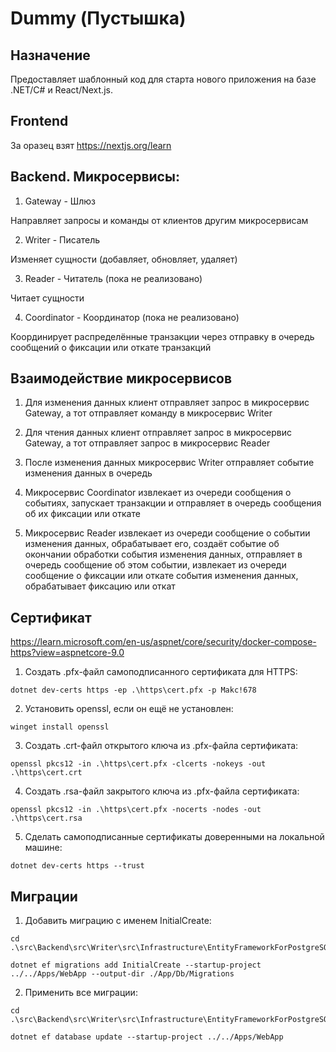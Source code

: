 # Dummy (Пустышка)

## Назначение

Предоставляет шаблонный код для старта нового приложения на базе .NET/C# и React/Next.js.

## Frontend

За оразец взят https://nextjs.org/learn

## Backend. Микросервисы:

1. Gateway - Шлюз

Направляет запросы и команды от клиентов другим микросервисам

2. Writer - Писатель

Изменяет сущности (добавляет, обновляет, удаляет)

3. Reader - Читатель (пока не реализовано)

Читает сущности

4. Coordinator - Координатор  (пока не реализовано)

Координирует распределённые транзакции через отправку в очередь сообщений о фиксации или откате транзакций

## Взаимодействие микросервисов

1. Для изменения данных клиент отправляет запрос в микросервис Gateway, а тот отправляет команду в микросервис Writer

2. Для чтения данных клиент отправляет запрос в микросервис Gateway, а тот отправляет запрос в микросервис Reader

3. После изменения данных микросервис Writer отправляет событие изменения данных в очередь

4. Микросервис Coordinator извлекает из очереди сообщения о событиях, запускает транзакции и отправляет в очередь сообщения об их фиксации или откате

5. Микросервис Reader извлекает из очереди сообщение о событии изменения данных, обрабатывает его, создаёт событие об окончании обработки события изменения данных, отправляет в очередь сообщение об этом событии, извлекает из очереди сообщение о фиксации или откате события изменения данных, обрабатывает фиксацию или откат

## Сертификат

https://learn.microsoft.com/en-us/aspnet/core/security/docker-compose-https?view=aspnetcore-9.0

1. Создать .pfx-файл самоподписанного сертификата для HTTPS:

```
dotnet dev-certs https -ep .\https\cert.pfx -p Makc!678
```

2. Установить openssl, если он ещё не установлен:

```
winget install openssl
```

3. Создать .crt-файл открытого ключа из .pfx-файла сертификата:

```
openssl pkcs12 -in .\https\cert.pfx -clcerts -nokeys -out .\https\cert.crt
```

4. Создать .rsa-файл закрытого ключа из .pfx-файла сертификата:

```
openssl pkcs12 -in .\https\cert.pfx -nocerts -nodes -out .\https\cert.rsa
```

5. Сделать самоподписанные сертификаты доверенными на локальной машине:

```
dotnet dev-certs https --trust
```

## Миграции

1. Добавить миграцию с именем InitialCreate:

```
cd .\src\Backend\src\Writer\src\Infrastructure\EntityFrameworkForPostgreSQL

dotnet ef migrations add InitialCreate --startup-project ../../Apps/WebApp --output-dir ./App/Db/Migrations
```

2. Применить все миграции:

```
cd .\src\Backend\src\Writer\src\Infrastructure\EntityFrameworkForPostgreSQL

dotnet ef database update --startup-project ../../Apps/WebApp
```
